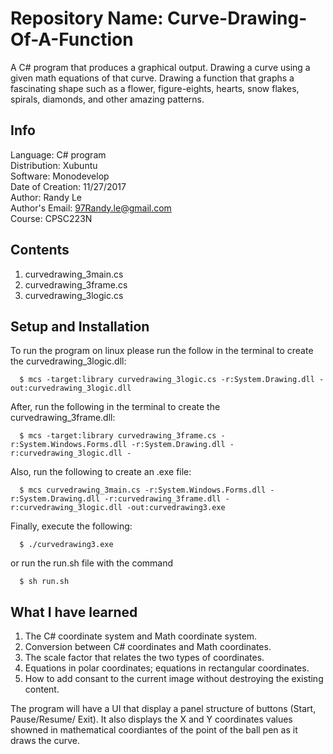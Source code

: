 # Repository Name: Curve-Drawing-Of-A-Function
A C# program that produces a graphical output. Drawing a curve using a given math
equations of that curve. Drawing a function that graphs a fascinating shape such as a
flower, figure-eights, hearts, snow flakes, spirals, diamonds, and other amazing patterns.
## Info
Language: C# program <br>
Distribution: Xubuntu <br>
Software: Monodevelop <br>
Date of Creation: 11/27/2017 <br>
Author: Randy Le <br>
Author's Email: 97Randy.le@gmail.com <br>
Course: CPSC223N <br>
## Contents
1. curvedrawing_3main.cs <br>
2. curvedrawing_3frame.cs <br>
3. curvedrawing_3logic.cs <br>
## Setup and Installation
To run the program on linux please run the follow in the terminal to create the curvedrawing_3logic.dll:
```
  $ mcs -target:library curvedrawing_3logic.cs -r:System.Drawing.dll -out:curvedrawing_3logic.dll
```
After, run the following in the terminal to create the curvedrawing_3frame.dll:
```
  $ mcs -target:library curvedrawing_3frame.cs -r:System.Windows.Forms.dll -r:System.Drawing.dll -r:curvedrawing_3logic.dll -
```
Also, run the following to create an .exe file:
```
  $ mcs curvedrawing_3main.cs -r:System.Windows.Forms.dll -r:System.Drawing.dll -r:curvedrawing_3frame.dll -r:curvedrawing_3logic.dll -out:curvedrawing3.exe
```
Finally, execute the following:
```
  $ ./curvedrawing3.exe
```
or run the run.sh file with the command
```
  $ sh run.sh
```

## What I have learned
1. The C# coordinate system and Math coordinate system.
2. Conversion between C# coordinates and Math coordinates.
3. The scale factor that relates the two types of coordinates.
4. Equations in polar coordinates; equations in rectangular coordinates.
5. How to add consant to the current image without destroying the existing content.

The program will have a UI that display a panel structure of buttons (Start, Pause/Resume/ Exit).
It also displays the X and Y coordinates values showned in mathematical coordiantes of the point
of the ball pen as it draws the curve.
